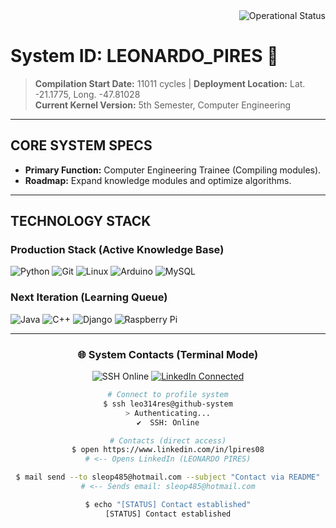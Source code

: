 <div align="right">
<img src="https://img.shields.io/badge/Operational%20Status-Online-4CAF50?style=for-the-badge&logo=github&logoColor=white" alt="Operational Status"/>

</div>


#  System ID: LEONARDO_PIRES 👾

> **Compilation Start Date:** 11011 cycles  |  **Deployment Location:** Lat. -21.1775, Long. -47.81028  
> **Current Kernel Version:** 5th Semester, Computer Engineering

---

##  CORE SYSTEM SPECS

* **Primary Function:** Computer Engineering Trainee (Compiling modules).  
* **Roadmap:** Expand knowledge modules and optimize algorithms.   

---

##  TECHNOLOGY STACK

### Production Stack (Active Knowledge Base)
<p>
  <img src="https://img.shields.io/badge/Python-3776AB?style=for-the-badge&logo=python&logoColor=white" alt="Python"/>
  <img src="https://img.shields.io/badge/Git-F05032?style=for-the-badge&logo=git&logoColor=white" alt="Git"/>
  <img src="https://img.shields.io/badge/Linux-FCC624?style=for-the-badge&logo=linux&logoColor=black" alt="Linux"/>
  <img src="https://img.shields.io/badge/Arduino-00979D?style=for-the-badge&logo=arduino&logoColor=white" alt="Arduino"/>
  <img src="https://img.shields.io/badge/MySQL-4479A1?style=for-the-badge&logo=mysql&logoColor=white" alt="MySQL"/>
</p>

### Next Iteration (Learning Queue)
<p>
  <img src="https://img.shields.io/badge/Java-007396?style=for-the-badge&logo=java&logoColor=white" alt="Java"/>
  <img src="https://img.shields.io/badge/C++-00599C?style=for-the-badge&logo=c%2B%2B&logoColor=white" alt="C++"/>
  <img src="https://img.shields.io/badge/Django-092E20?style=for-the-badge&logo=django&logoColor=white" alt="Django"/>
  <img src="https://img.shields.io/badge/RaspberryPi-C51A4A?style=for-the-badge&logo=raspberrypi&logoColor=white" alt="Raspberry Pi"/>
</p>

---

<div align="center">

### 🌐 System Contacts (Terminal Mode)

<p>
    <img src="https://img.shields.io/badge/SSH-Online-28A745?style=for-the-badge&logo=ssh&logoColor=white" alt="SSH Online"/>
    <a href="https://www.linkedin.com/in/lpires08">
    <img src="https://img.shields.io/badge/LinkedIn-Connected-0077B5?style=for-the-badge&logo=linkedin&logoColor=white" alt="LinkedIn Connected"/>
  </a>
  
</p>

```bash
# Connect to profile system
$ ssh leo314res@github-system
> Authenticating...
✔  SSH: Online

# Contacts (direct access)
$ open https://www.linkedin.com/in/lpires08
# <-- Opens LinkedIn (LEONARDO PIRES)

$ mail send --to sleop485@hotmail.com --subject "Contact via README"
# <-- Sends email: sleop485@hotmail.com

$ echo "[STATUS] Contact established"
[STATUS] Contact established
````
</div>




